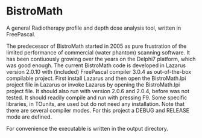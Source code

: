 # BistroMath
A general Radiotherapy profile and depth dose analysis tool, written in FreePascal.

The predecessor of BistroMath started in 2005 as pure frustration of the limited performance of commercial (water phantom) scanning software. It has been contiuously growing over the years on the Delphi7 platform, which was good enough.
The current BistroMath code is developed in Lazarus version 2.0.10 with (included) FreePascal compiler 3.0.4 as out-of-the-box compilable project.
First install Lazarus and then open the BistroMath.lpi project file in Lazarus or invoke Lazarus by opening the BistroMath.lpi project file.
It should also run with version 2.0.6 and 2.0.4, before was not tested. It should readily compile and run with pressing F9.
Some specific libraries, in TOunits, are used but do not need any installation.
Note that there are several compiler modes. For this project a DEBUG and RELEASE mode are defined.

For convenience the executable is written in the output directory.

